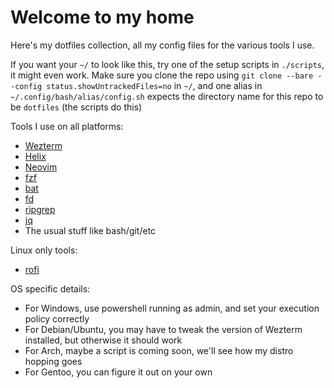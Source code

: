 # Welcome to my home

Here's my dotfiles collection, all my config files for the various tools I use.

If you want your `~/` to look like this, try one of the setup scripts in `./scripts`, it might even work.
Make sure you clone the repo using `git clone --bare --config status.showUntrackedFiles=no` in `~/`, and one alias in `~/.config/bash/alias/config.sh` expects the directory name for this repo to be `dotfiles` (the scripts do this)

Tools I use on all platforms:
- [Wezterm](https://wezfurlong.org/wezterm/index.html)
- [Helix](https://docs.helix-editor.com/)
- [Neovim](https://neovim.io/)
- [fzf](https://github.com/junegunn/fzf)
- [bat](https://github.com/sharkdp/bat)
- [fd](https://github.com/sharkdp/fd)
- [ripgrep](https://github.com/BurntSushi/ripgrep)
- [jq](https://stedolan.github.io/jq/)
- The usual stuff like bash/git/etc

Linux only tools:
- [rofi](https://github.com/davatorium/rofi)

OS specific details:
- For Windows, use powershell running as admin, and set your execution policy correctly
- For Debian/Ubuntu, you may have to tweak the version of Wezterm installed, but otherwise it should work
- For Arch, maybe a script is coming soon, we'll see how my distro hopping goes
- For Gentoo, you can figure it out on your own
